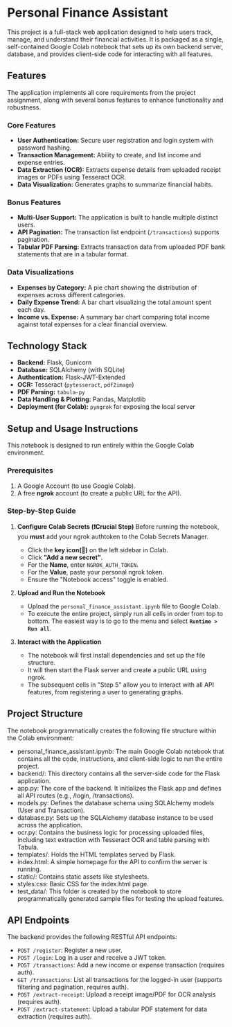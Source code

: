 # Personal Finance Assistant

This project is a full-stack web application designed to help users track, manage, and understand their financial activities. It is packaged as a single, self-contained Google Colab notebook that sets up its own backend server, database, and provides client-side code for interacting with all features.

## Features

The application implements all core requirements from the project assignment, along with several bonus features to enhance functionality and robustness.

### Core Features
- **User Authentication:** Secure user registration and login system with password hashing.
- **Transaction Management:** Ability to create, and list income and expense entries.
- **Data Extraction (OCR):** Extracts expense details from uploaded receipt images or PDFs using Tesseract OCR.
- **Data Visualization:** Generates graphs to summarize financial habits.

### Bonus Features
- **Multi-User Support:** The application is built to handle multiple distinct users.
- **API Pagination:** The transaction list endpoint (`/transactions`) supports pagination.
- **Tabular PDF Parsing:** Extracts transaction data from uploaded PDF bank statements that are in a tabular format.

### Data Visualizations
- **Expenses by Category:** A pie chart showing the distribution of expenses across different categories.
- **Daily Expense Trend:** A bar chart visualizing the total amount spent each day.
- **Income vs. Expense:** A summary bar chart comparing total income against total expenses for a clear financial overview.

## Technology Stack

- **Backend:** Flask, Gunicorn
- **Database:** SQLAlchemy (with SQLite)
- **Authentication:** Flask-JWT-Extended
- **OCR:** Tesseract (`pytesseract`, `pdf2image`)
- **PDF Parsing:** `tabula-py`
- **Data Handling & Plotting:** Pandas, Matplotlib
- **Deployment (for Colab):** `pyngrok` for exposing the local server

## Setup and Usage Instructions

This notebook is designed to run entirely within the Google Colab environment.

### Prerequisites
1.  A Google Account (to use Google Colab).
2.  A free **ngrok** account (to create a public URL for the API).

### Step-by-Step Guide

1.  **Configure Colab Secrets (❗️Crucial Step)**
    Before running the notebook, you **must** add your ngrok authtoken to the Colab Secrets Manager.
    - Click the **key icon(🔑)** on the left sidebar in Colab.
    - Click **"Add a new secret"**.
    - For the **Name**, enter `NGROK_AUTH_TOKEN`.
    - For the **Value**, paste your personal ngrok token.
    - Ensure the "Notebook access" toggle is enabled.

2.  **Upload and Run the Notebook**
    - Upload the `personal_finance_assistant.ipynb` file to Google Colab.
    - To execute the entire project, simply run all cells in order from top to bottom. The easiest way is to go to the menu and select **`Runtime > Run all`**.

3.  **Interact with the Application**
    - The notebook will first install dependencies and set up the file structure.
    - It will then start the Flask server and create a public URL using ngrok.
    - The subsequent cells in "Step 5" allow you to interact with all API features, from registering a user to generating graphs.

## Project Structure

The notebook programmatically creates the following file structure within the Colab environment:
- personal_finance_assistant.ipynb: The main Google Colab notebook that contains all the code, instructions, and client-side logic to run the entire project.
- backend/: This directory contains all the server-side code for the Flask application.
- app.py: The core of the backend. It initializes the Flask app and defines all API routes (e.g., /login, /transactions).
- models.py: Defines the database schema using SQLAlchemy models (User and Transaction).
- database.py: Sets up the SQLAlchemy database instance to be used across the application.
- ocr.py: Contains the business logic for processing uploaded files, including text extraction with Tesseract OCR and table parsing with Tabula.
- templates/: Holds the HTML templates served by Flask.
- index.html: A simple homepage for the API to confirm the server is running.
- static/: Contains static assets like stylesheets.
- styles.css: Basic CSS for the index.html page.
- test_data/: This folder is created by the notebook to store programmatically generated sample files for testing the upload features.

## API Endpoints

The backend provides the following RESTful API endpoints:

- `POST /register`: Register a new user.
- `POST /login`: Log in a user and receive a JWT token.
- `POST /transactions`: Add a new income or expense transaction (requires auth).
- `GET /transactions`: List all transactions for the logged-in user (supports filtering and pagination, requires auth).
- `POST /extract-receipt`: Upload a receipt image/PDF for OCR analysis (requires auth).
- `POST /extract-statement`: Upload a tabular PDF statement for data extraction (requires auth).
